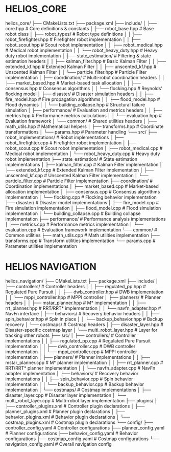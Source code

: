 # HELIOS_CORE

helios_core/
├── CMakeLists.txt
├── package.xml
├── include/
│   ├── core.hpp                      # Core definitions & constants
│   ├── robot_base.hpp                # Base robot class
│   ├── robot_types/                  # Robot type definitions
│   │   ├── robot_firefighter.hpp     # Firefighter robot implementation
│   │   ├── robot_scout.hpp           # Scout robot implementation
│   │   ├── robot_medical.hpp         # Medical robot implementation
│   │   └── robot_heavy_duty.hpp      # Heavy duty robot implementation
│   ├── state_estimation/             # Filtering & state estimation headers
│   │   ├── kalman_filter.hpp         # Basic Kalman Filter
│   │   ├── extended_kf.hpp           # Extended Kalman Filter
│   │   ├── unscented_kf.hpp          # Unscented Kalman Filter
│   │   └── particle_filter.hpp       # Particle Filter implementation
│   ├── coordination/                 # Multi-robot coordination headers
│   │   ├── market_based.hpp          # Market-based task allocation
│   │   ├── consensus.hpp             # Consensus algorithms
│   │   └── flocking.hpp              # Reynolds' flocking model
│   ├── disaster/                     # Disaster simulation headers
│   │   ├── fire_model.hpp            # Fire propagation algorithms
│   │   ├── flood_model.hpp           # Flood dynamics
│   │   └── building_collapse.hpp     # Structural failure simulation
│   ├── performance/                  # Evaluation and metrics headers
│   │   ├── metrics.hpp               # Performance metrics calculations
│   │   └── evaluation.hpp            # Evaluation framework
│   └── common/                       # Shared utilities headers
│       ├── math_utils.hpp            # Mathematical helpers
│       ├── transforms.hpp            # Coordinate transformations
│       └── params.hpp                # Parameter handling
└── src/
    ├── robot_implementations/        # Robot implementations
    │   ├── robot_firefighter.cpp     # Firefighter robot implementation
    │   ├── robot_scout.cpp           # Scout robot implementation
    │   ├── robot_medical.cpp         # Medical robot implementation
    │   └── robot_heavy_duty.cpp      # Heavy duty robot implementation
    ├── state_estimation/             # State estimation implementations
    │   ├── kalman_filter.cpp         # Kalman Filter implementation
    │   ├── extended_kf.cpp           # Extended Kalman Filter implementation
    │   ├── unscented_kf.cpp          # Unscented Kalman Filter implementation
    │   └── particle_filter.cpp       # Particle Filter implementation
    ├── coordination/                 # Coordination implementations
    │   ├── market_based.cpp          # Market-based allocation implementation
    │   ├── consensus.cpp             # Consensus algorithms implementation
    │   └── flocking.cpp              # Flocking behavior implementation
    ├── disaster/                     # Disaster model implementations
    │   ├── fire_model.cpp            # Fire simulation implementation
    │   ├── flood_model.cpp           # Flood simulation implementation
    │   └── building_collapse.cpp     # Building collapse implementation
    ├── performance/                  # Performance analysis implementations
    │   ├── metrics.cpp               # Performance metrics implementation
    │   └── evaluation.cpp            # Evaluation framework implementation
    └── common/                       # Common utilities
        ├── math_utils.cpp            # Math utilities implementation
        ├── transforms.cpp            # Transform utilities implementation
        └── params.cpp                # Parameter utilities implementation



# HELIOS NAVIGATION


helios_navigation/
├── CMakeLists.txt
├── package.xml
├── include/
│   ├── controllers/                  # Controller headers
│   │   ├── regulated_pp.hpp          # Regulated Pure Pursuit
│   │   ├── dwb_controller.hpp        # DWB implementation
│   │   └── mppi_controller.hpp       # MPPI controller
│   ├── planners/                     # Planner headers
│   │   ├── mstar_planner.hpp         # M* implementation
│   │   ├── rrt_planner.hpp           # RRT/RRT* implementation
│   │   └── navfn_adapter.hpp         # NavFn interface
│   ├── behaviors/                    # Recovery behavior headers
│   │   ├── spin_behavior.hpp         # Spin in place
│   │   └── backup_behavior.hpp       # Backup recovery
│   └── costmaps/                     # Costmap headers
│       ├── disaster_layer.hpp        # Disaster-specific costmap layer
│       └── multi_robot_layer.hpp     # Layer for tracking other robots
├── src/
│   ├── controllers/                  # Controller implementations
│   │   ├── regulated_pp.cpp          # Regulated Pure Pursuit implementation
│   │   ├── dwb_controller.cpp        # DWB controller implementation
│   │   └── mppi_controller.cpp       # MPPI controller implementation
│   ├── planners/                     # Planner implementations
│   │   ├── mstar_planner.cpp         # M* planner implementation
│   │   ├── rrt_planner.cpp           # RRT/RRT* planner implementation
│   │   └── navfn_adapter.cpp         # NavFn adapter implementation
│   ├── behaviors/                    # Recovery behavior implementations
│   │   ├── spin_behavior.cpp         # Spin behavior implementation
│   │   └── backup_behavior.cpp       # Backup behavior implementation
│   └── costmaps/                     # Costmap implementations
│       ├── disaster_layer.cpp        # Disaster layer implementation
│       └── multi_robot_layer.cpp     # Multi-robot layer implementation
├── plugins/
│   ├── controller_plugins.xml        # Controller plugin declarations
│   ├── planner_plugins.xml           # Planner plugin declarations
│   ├── behavior_plugins.xml          # Behavior plugin declarations
│   └── costmap_plugins.xml           # Costmap plugin declarations
└── config/
    ├── controller_config.yaml        # Controller configurations
    ├── planner_config.yaml           # Planner configurations
    ├── behavior_config.yaml          # Behavior configurations
    ├── costmap_config.yaml           # Costmap configurations
    └── navigation_config.yaml        # Overall navigation config